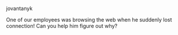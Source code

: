 jovantanyk

One of our employees was browsing the web when he suddenly lost connection! Can you help him figure out why?
